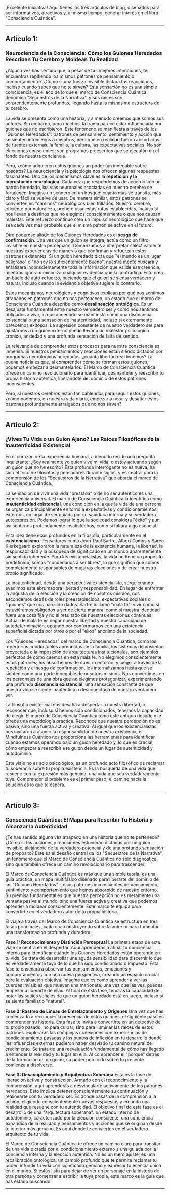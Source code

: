 ¡Excelente iniciativa! Aquí tienes los tres artículos de blog, diseñados para ser informativos, atractivos y, al mismo tiempo, generar interés en el libro "Consciencia Cuántica".

---

## Artículo 1:

### Neurociencia de la Consciencia: Cómo los Guiones Heredados Rescriben Tu Cerebro y Moldean Tu Realidad



¿Alguna vez has sentido que, a pesar de tus mejores intenciones, te encuentras repitiendo los mismos patrones de pensamiento o comportamiento? ¿Como si una fuerza invisible dictara tus reacciones, incluso cuando sabes que no te sirven? Esta sensación no es una simple coincidencia; es el eco de lo que el marco de Consciencia Cuántica denomina "Secuestros de la Narrativa", y sus raíces son sorprendentemente profundas, llegando hasta la mismísima estructura de tu cerebro.

La vida se presenta como una historia, y a menudo creemos que somos sus autores. Sin embargo, para muchos, la trama parece estar influenciada por guiones que no escribieron. Este fenómeno se manifiesta a través de los "Guiones Heredados": patrones de pensamiento, sentimiento y acción que se sienten intrínsecos a nosotros, pero que en realidad fueron absorbidos de fuentes externas: la familia, la cultura, las expectativas sociales. No son elecciones conscientes; son programas preescritos que se ejecutan en el fondo de nuestra conciencia.

Pero, ¿cómo adquieren estos guiones un poder tan innegable sobre nosotros? La neurociencia y la psicología nos ofrecen algunas respuestas fascinantes. Uno de los mecanismos clave es la **repetición y la incrustación neurológica**. Cada vez que respondemos de acuerdo con un patrón heredado, las vías neuronales asociadas en nuestro cerebro se fortalecen. Imagina un sendero en un bosque: cuanto más se transita, más claro y fácil se vuelve de usar. De manera similar, estos patrones se convierten en "caminos" neurológicos bien trillados. Nuestro cerebro, eficiente por naturaleza, prefiere usar estas rutas establecidas, incluso si nos llevan a destinos que no elegimos conscientemente o que nos causan malestar. Este refuerzo continuo crea un impulso neurológico que hace que sea cada vez más probable que el mismo patrón se active en el futuro.

Otro poderoso aliado de los Guiones Heredados es el **sesgo de confirmación**. Una vez que un guion se integra, actúa como un filtro invisible en nuestra percepción. Comenzamos a interpretar selectivamente nuestras experiencias de maneras que confirman y refuerzan estos patrones existentes. Si un guion heredado dicta que "el mundo es un lugar peligroso" o "no soy lo suficientemente bueno", nuestra mente buscará y enfatizará inconscientemente toda la información que valide esa creencia, mientras ignora o minimiza cualquier evidencia que la contradiga. Esto crea un bucle de auto-refuerzo, haciendo que el guion se sienta verdadero y natural, incluso cuando la evidencia objetiva sugiere lo contrario.

Estos mecanismos neurológicos y cognitivos explican por qué nos sentimos atrapados en patrones que no nos pertenecen, un estado que el marco de Consciencia Cuántica describe como **desalineación ontológica**. Es un desajuste fundamental entre nuestro verdadero ser y cómo nos sentimos obligados a vivir, lo que a menudo se manifiesta como una disonancia existencial o una sensación de inautenticidad, incluso si externamente parecemos exitosos. La supresión constante de nuestro verdadero ser para ajustarnos a un guion externo puede llevar a un malestar psicológico crónico, ansiedad y una profunda sensación de falta de sentido.

La relevancia de comprender estos procesos para nuestra consciencia es inmensa. Si nuestros pensamientos y reacciones están siendo dictados por programas neurológicos heredados, ¿cuánta libertad real tenemos? La buena noticia es que, al comprender cómo se forman estos guiones, podemos empezar a desmantelarlos. El Marco de Consciencia Cuántica ofrece un camino revolucionario para identificar, desmantelar y reescribir tu propia historia auténtica, liberándote del dominio de estos patrones inconscientes.

Pero, si nuestros cerebros están tan cableados para seguir estos guiones, ¿cómo podemos, en nuestra vida diaria, empezar a notar y desafiar estos patrones profundamente arraigados que no nos sirven?

---

## Artículo 2:

### ¿Vives Tu Vida o un Guion Ajeno? Las Raíces Filosóficas de la Inautenticidad Existencial



En el corazón de la experiencia humana, a menudo reside una pregunta inquietante: ¿Soy realmente yo quien vive mi vida, o estoy actuando según un guion que no he escrito? Esta profunda interrogante no es nueva; ha sido el foco de filósofos y pensadores durante siglos, y es central para la comprensión de los "Secuestros de la Narrativa" que aborda el marco de Consciencia Cuántica.

La sensación de vivir una vida "prestada" o de no ser auténtico es una experiencia universal. El marco de Consciencia Cuántica la identifica como **inautenticidad existencial**, una condición en la que la vida de una persona se organiza principalmente en torno a expectativas y condicionamientos externos, en lugar de ser guiada por su sabiduría interna y su verdadera autoexpresión. Podemos lograr lo que la sociedad considera "éxito" y aun así sentirnos profundamente insatisfechos, como si faltara algo esencial.

Esta idea tiene ecos profundos en la filosofía, particularmente en el **existencialismo**. Pensadores como Jean-Paul Sartre, Albert Camus y Søren Kierkegaard exploraron la naturaleza de la existencia humana, la libertad, la responsabilidad y la búsqueda de significado en un mundo aparentemente sin sentido inherente. Para los existencialistas, la vida no tiene un propósito predefinido; somos "condenados a ser libres", lo que significa que somos completamente responsables de nuestras elecciones y de crear nuestro propio significado.

La inautenticidad, desde una perspectiva existencialista, surge cuando evadimos esta abrumadora libertad y responsabilidad. En lugar de enfrentar la angustia de la elección y la creación de nosotros mismos, nos escondemos detrás de roles preestablecidos, expectativas sociales o "guiones" que nos han sido dados. Sartre lo llamó "mala fe": vivir como si estuviéramos obligados a ser de cierta manera, como si nuestra identidad fuera una cosa fija y no el resultado de nuestras elecciones continuas. Actuar de mala fe es negar nuestra libertad y nuestra capacidad de autodeterminación, optando por conformarnos con una existencia superficial dictada por otros o por el "ellos" anónimo de la sociedad.

Los "Guiones Heredados" del marco de Consciencia Cuántica, como los repertorios conductuales aprendidos de la familia, los sistemas de ansiedad proyectada o la imposición de arquitecturas institucionales, son ejemplos perfectos de cómo caemos en esta mala fe. No elegimos conscientemente estos patrones; los absorbemos de nuestro entorno, y luego, a través de la repetición y el sesgo de confirmación, los internalizamos hasta que se sienten como una parte innegable de nosotros mismos. Nos convertimos en los personajes de una obra que no elegimos protagonizar, experimentando una profunda **disonancia existencial**: una sensación constante de que nuestra vida se siente inauténtica o desconectada de nuestro verdadero ser.

La filosofía existencial nos desafía a despertar a nuestra libertad, a reconocer que, incluso si hemos sido condicionados, tenemos la capacidad de elegir. El marco de Consciencia Cuántica toma este antiguo desafío y le ofrece una metodología práctica. Reconoce que nuestra percepción no es pasiva, sino una fuerza activa y creativa. Al igual que los existencialistas nos invitaron a asumir la responsabilidad de nuestra existencia, el Mindfulness Cuántico nos proporciona las herramientas para identificar cuándo estamos operando bajo un guion heredado y, lo que es crucial, cómo empezar a reescribir ese guion desde un lugar de autenticidad y autodominio.

Este viaje no es solo psicológico; es un profundo acto filosófico de reclamar tu soberanía sobre tu propia existencia. Es la búsqueda de una vida que resuene con tu expresión más genuina, una vida que sea verdaderamente tuya. Comprender el problema es el primer paso; el camino hacia la solución es lo que te espera.

---

## Artículo 3:

### Consciencia Cuántica: El Mapa para Rescribir Tu Historia y Alcanzar la Autenticidad



¿Te has sentido alguna vez atrapado en una historia que no te pertenece? ¿Como si tus acciones y reacciones estuvieran dictadas por un guion invisible, alejándote de tu verdadero potencial y de una profunda sensación de propósito? Este es el desafío central de los "Secuestros de la Narrativa", un fenómeno que el Marco de Consciencia Cuántica no solo diagnostica, sino que también ofrece un camino revolucionario para trascender.

El Marco de Consciencia Cuántica es más que una simple teoría; es una guía práctica, un mapa multifásico diseñado para liberarte del dominio de los "Guiones Heredados" – esos patrones inconscientes de pensamiento, sentimiento y comportamiento que hemos absorbido de nuestro entorno. Su premisa fundamental es que nuestra percepción no es meramente una ventana pasiva al mundo, sino una fuerza activa y creativa que podemos aprender a moldear conscientemente. Este marco te equipa para convertirte en el verdadero autor de tu propia historia.

El viaje a través del Marco de Consciencia Cuántica se estructura en tres fases principales, cada una construyendo sobre la anterior para fomentar una transformación profunda y duradera:

**Fase 1: Reconocimiento y Distinción Perceptual**
La primera etapa de este viaje se centra en el despertar. Aquí aprenderás a afinar tu conciencia interna para identificar cuándo los Guiones Heredados están operando en tu vida. Se trata de desarrollar una aguda sensibilidad para discernir lo que es verdaderamente tuyo de lo que ha sido condicionado o impuesto. Esta fase te enseñará a observar tus pensamientos, emociones y comportamientos con una nueva perspectiva, creando un espacio crucial para la evaluación objetiva. Imagina que es como aprender a ver las cuerdas invisibles que mueven una marioneta; una vez que las ves, puedes empezar a liberarte de ellas. Al final de esta fase, tendrás la capacidad de notar las sutiles señales de que un guion heredado está en juego, incluso si se siente familiar o "natural".

**Fase 2: Rastreo de Líneas de Entrelazamiento y Orígenes**
Una vez que has comenzado a reconocer la presencia de estos guiones, el siguiente paso es comprender su historia. Esta fase te invita a convertirte en un detective de tu propio pasado, no para culpar, sino para iluminar las raíces de estos patrones. Explorarás las complejas conexiones con experiencias de condicionamiento pasadas y los puntos de inflexión en tu desarrollo donde las influencias externas pudieron haber desviado tu camino natural de crecimiento. Se trata de una reevaluación fundamental de cómo has llegado a entender la realidad y tu lugar en ella. Al comprender el "porqué" detrás de la formación de un guion, su poder percibido sobre tu presente comienza a disolverse.

**Fase 3: Desacoplamiento y Arquitectura Soberana**
Esta es la fase de liberación activa y construcción. Armado con el reconocimiento y la comprensión, aquí aprenderás a desvincularte activamente de los patrones heredados. Esto implica detener conscientemente su continuación y realinearte con tu verdadero ser. Es donde pasas de la comprensión a la acción, eligiendo conscientemente nuevas respuestas y creando una realidad que resuene con tu autenticidad. El objetivo final de esta fase es el desarrollo de una "arquitectura soberana": un estado interno de autodominio, caracterizado por la elección consciente, una conciencia expandida de la realidad y pensamientos y acciones que se originan desde tu interior más genuino. Es aquí donde te conviertes en el verdadero arquitecto de tu vida.

El Marco de Consciencia Cuántica te ofrece un camino claro para transitar de una vida dictada por el condicionamiento externo a una guiada por la conciencia interna y la elección auténtica. No es un mero ajuste; es una recalibración ontológica, un cambio profundo que te permite reclamar tu poder, infundir tu vida con significado genuino y expresar tu esencia única en el mundo. Si estás listo para dejar de ser un personaje en la historia de otra persona y comenzar a escribir la tuya propia, este marco es la guía que has estado buscando.

---